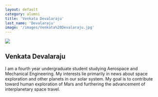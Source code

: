 ```yaml
---
layout: default
category: alumni 
title: 'Venkata Devalaraju'
last_name: 'Devalaraju'
image: '/images/Venkata%20Devalaraju.jpg'
---
```


<img src="{{ page.image }}">

<h2 class="team-title">Venkata Devalaraju</h2>
<h4 class="team-position"></h4>
<p>I am a fourth year undergraduate student studying Aerospace and Mechanical Engineering. My interests lie primarily in news about space exploration and other planets in our solar system. My goal is to contribute toward human exploration of Mars and furthering the advancement of interplanetary space travel.</p>
<ul class="team-member-other-info"></ul>
